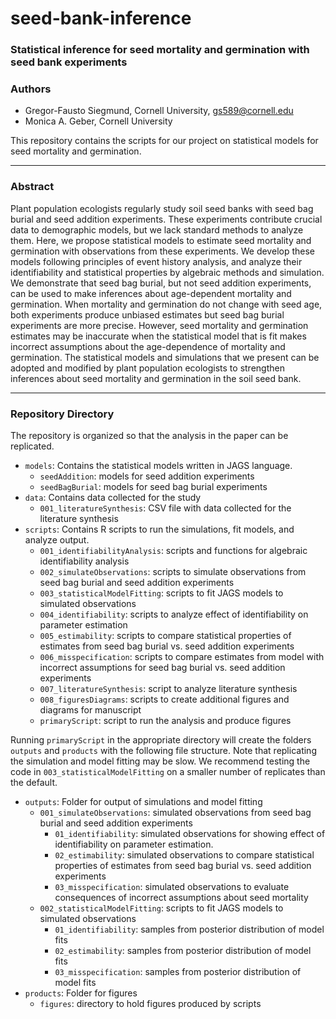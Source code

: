 # seed-bank-inference

### Statistical inference for seed mortality and germination with seed bank experiments

### Authors

  - Gregor-Fausto Siegmund, Cornell University, <gs589@cornell.edu>
  - Monica A. Geber, Cornell University

  This repository contains the scripts for our project on statistical models for seed mortality and germination.

-----

### Abstract

Plant population ecologists regularly study soil seed banks with seed bag burial and seed addition experiments. These experiments contribute crucial data to demographic models, but we lack standard methods to analyze them. Here, we propose statistical models to estimate seed mortality and germination with observations from these experiments. We develop these models following principles of event history analysis, and analyze their identifiability and statistical properties by algebraic methods and simulation. We demonstrate that seed bag burial, but not seed addition experiments, can be used to make inferences about age-dependent mortality and germination. When mortality and germination do not change with seed age, both experiments produce unbiased estimates but seed bag burial experiments are more precise. However, seed mortality and germination estimates may be inaccurate when the statistical model that is fit makes incorrect assumptions about the age-dependence of mortality and germination. The statistical models and simulations that we present can be adopted and modified by plant population ecologists to strengthen inferences about seed mortality and germination in the soil seed bank.

-----

### Repository Directory

The repository is organized so that the analysis in the paper can be replicated.

- `models`: Contains the statistical models written in JAGS language.
    + `seedAddition`: models for seed addition experiments
    + `seedBagBurial`: models for seed bag burial experiments
- `data`: Contains data collected for the study
    + `001_literatureSynthesis`: CSV file with data collected for the literature synthesis
- `scripts`: Contains R scripts to run the simulations, fit models, and analyze output.
    + `001_identifiabilityAnalysis`: scripts and functions for algebraic identifiability analysis
    + `002_simulateObservations`: scripts to simulate observations from seed bag burial and seed addition experiments
    + `003_statisticalModelFitting`: scripts to fit JAGS models to simulated observations
    + `004_identifiability`: scripts to analyze effect of identifiability on parameter estimation
    + `005_estimability`: scripts to compare statistical properties of estimates from seed bag burial vs. seed addition experiments
    + `006_misspecification`: scripts to compare estimates from model with incorrect assumptions for seed bag burial vs. seed addition experiments
    + `007_literatureSynthesis`: script to analyze literature synthesis
    + `008_figuresDiagrams`: scripts to create additional figures and diagrams for manuscript
    + `primaryScript`: script to run the analysis and produce figures

Running `primaryScript` in the appropriate directory will create the folders `outputs` and `products` with the following file structure. Note that replicating the simulation and model fitting may be slow. We recommend testing the code in `003_statisticalModelFitting` on a smaller number of replicates than the default.

- `outputs`: Folder for output of simulations and model fitting
    + `001_simulateObservations`: simulated observations from seed bag burial  and seed addition experiments
        * `01_identifiability`: simulated observations for showing effect of identifiability on parameter estimation.         
        * `02_estimability`: simulated observations to compare statistical properties of estimates from seed bag burial vs. seed addition experiments
        * `03_misspecification`: simulated observations to evaluate consequences of incorrect assumptions about seed mortality
    + `002_statisticalModelFitting`: scripts to fit JAGS models to simulated observations
        * `01_identifiability`: samples from posterior distribution of model fits         
        * `02_estimability`: samples from posterior distribution of model fits
        * `03_misspecification`: samples from posterior distribution of model fits
- `products`: Folder for figures
    + `figures`: directory to hold figures produced by scripts      
